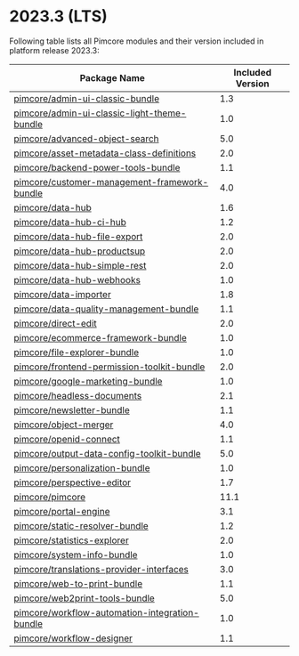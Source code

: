 # 2023.3 (LTS)

Following table lists all Pimcore modules and their version included in platform release 2023.3:

| Package Name                                                                              | Included Version |
|-------------------------------------------------------------------------------------------|------------------|
| [pimcore/admin-ui-classic-bundle](https://github.com/pimcore/admin-ui-classic-bundle) | 1.3              |
| [pimcore/admin-ui-classic-light-theme-bundle](https://github.com/pimcore/ee-admin-ui-classic-light-theme-bundle) | 1.0              |
| [pimcore/advanced-object-search](https://github.com/pimcore/advanced-object-search) | 5.0              |
| [pimcore/asset-metadata-class-definitions](https://github.com/pimcore/asset-metadata-class-definitions) | 2.0              | 
| [pimcore/backend-power-tools-bundle](https://github.com/pimcore/backend-power-tools-bundle) | 1.1              |
| [pimcore/customer-management-framework-bundle](https://github.com/pimcore/customer-data-framework) | 4.0              | 
| [pimcore/data-hub](https://github.com/pimcore/data-hub) | 1.6              | 
| [pimcore/data-hub-ci-hub](https://github.com/pimcore/data-hub-ci-hub) | 1.2              | 
| [pimcore/data-hub-file-export](https://github.com/pimcore/data-hub-file-export) | 2.0              |
| [pimcore/data-hub-productsup](https://github.com/pimcore/data-hub-productsup) | 2.0              | 
| [pimcore/data-hub-simple-rest](https://github.com/pimcore/data-hub-simple-rest) | 2.0              | 
| [pimcore/data-hub-webhooks](https://github.com/pimcore/data-hub-webhooks) | 1.0              |
| [pimcore/data-importer](https://github.com/pimcore/data-importer) | 1.8              | 
| [pimcore/data-quality-management-bundle](https://github.com/pimcore/data-quality-management-bundle) | 1.1              |
| [pimcore/direct-edit](https://github.com/pimcore/direct-edit) | 2.0              | 
| [pimcore/ecommerce-framework-bundle](https://github.com/pimcore/ecommerce-framework-bundle) | 1.0              |
| [pimcore/file-explorer-bundle](https://github.com/pimcore/file-explorer-bundle) | 1.0              |
| [pimcore/frontend-permission-toolkit-bundle](https://github.com/pimcore/frontend-permission-toolkit) | 2.0              | 
| [pimcore/google-marketing-bundle](https://github.com/pimcore/google-marketing-bundle)     | 1.0              |
| [pimcore/headless-documents](https://github.com/pimcore/headless-documents) | 2.1              | 
| [pimcore/newsletter-bundle](https://github.com/pimcore/newsletter-bundle)                 | 1.1              |
| [pimcore/object-merger](https://github.com/pimcore/object-merger) | 4.0              | 
| [pimcore/openid-connect](https://github.com/pimcore/openid-connect) | 1.1              | 
| [pimcore/output-data-config-toolkit-bundle](https://github.com/pimcore/output-data-config-toolkit) | 5.0              |
| [pimcore/personalization-bundle](https://github.com/pimcore/personalization-bundle) | 1.0              |
| [pimcore/perspective-editor](https://github.com/pimcore/perspective-editor) | 1.7              | 
| [pimcore/pimcore](https://github.com/pimcore/pimcore)                                     | 11.1             |
| [pimcore/portal-engine](https://github.com/pimcore/portal-engine) | 3.1              | 
| [pimcore/static-resolver-bundle](https://github.com/pimcore/static-resolver-bundle) | 1.2              |
| [pimcore/statistics-explorer](https://github.com/pimcore/statistics-explorer) | 2.0              | 
| [pimcore/system-info-bundle](https://github.com/pimcore/system-info-bundle) | 1.0              |
| [pimcore/translations-provider-interfaces](https://github.com/pimcore/translations-provider-interfaces) | 3.0              |
| [pimcore/web-to-print-bundle](https://github.com/pimcore/web-to-print-bundle)             | 1.1              |
| [pimcore/web2print-tools-bundle](https://github.com/pimcore/web2print-tools) | 5.0              |
| [pimcore/workflow-automation-integration-bundle](https://github.com/pimcore/workflow-automation-integration-bundle) | 1.0              |
| [pimcore/workflow-designer](https://github.com/pimcore/workflow-designer) | 1.1              | 
